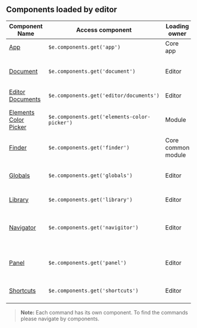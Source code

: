 
## Components loaded by editor

| Component Name                                                    													  |  Access component                     		  | Loading owner                		    | Description
|-------------------------------------------------------------------------------------------------------------------------|-----------------------------------------------|-----------------------------------------|-----------------------
| [App](#)                                                     															  | `$e.components.get('app')`		 			  | Core app       					     	| Elementor main app.
| [Document](document/component.md)              						    											  | `$e.components.get('document')` 			  | Editor									| Document manipulations, available only in editor.
| [Editor Documents](#)                                                     											  | `$e.components.get('editor/documents')`       | Editor 									| Documents manager.
| [Elements Color Picker](../../../../modules/elements-color-picker/assets/js/editor/component.md)						  | `$e.components.get('elements-color-picker')`  | Module  			 			    	| Elements color picker, available only in editor.
| [Finder](#)                                                     														  | `$e.components.get('finder')`    		  	  | Core common module 						| Interaction with finder.
| [Globals](#)                                                     														  | `$e.components.get('globals')`  			  |	Editor				 		 			| Interaction with globals data, available only in editor.
| [Library](#)                                                   														  | `$e.components.get('library')`  			  | Editor					 				| Interaction with Library.
| [Navigator](#)                                              															  | `$e.components.get('navigitor')`			  |	Editor				 					| Interaction with navigator, available only in editor.
| [Panel](#)                                                       														  | `$e.components.get('panel')`    			  |	Editor				 					| Interaction with panel, available only in editor.
| [Shortcuts](#)                                               															  | `$e.components.get('shortcuts')`		      | Editor					 				| Interaction with shortcuts.

> **Note:** Each command has its own component. To find the commands please navigate by components.



